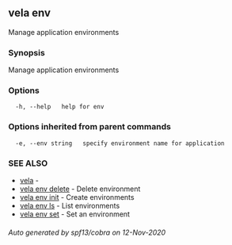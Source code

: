 ## vela env

Manage application environments

### Synopsis

Manage application environments

### Options

```
  -h, --help   help for env
```

### Options inherited from parent commands

```
  -e, --env string   specify environment name for application
```

### SEE ALSO

* [vela](vela.md)	 - 
* [vela env delete](vela_env_delete.md)	 - Delete environment
* [vela env init](vela_env_init.md)	 - Create environments
* [vela env ls](vela_env_ls.md)	 - List environments
* [vela env set](vela_env_set.md)	 - Set an environment

###### Auto generated by spf13/cobra on 12-Nov-2020
